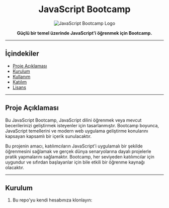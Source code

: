 <h1 align="center">JavaScript Bootcamp</h1>

<p align="center">
  <img src="https://your-image-url.com" alt="JavaScript Bootcamp Logo">
</p>

<p align="center">
  <strong>Güçlü bir temel üzerinde JavaScript'i öğrenmek için Bootcamp.</strong>
</p>

---

## İçindekiler

- [Proje Açıklaması](#proje-açıklaması)
- [Kurulum](#kurulum)
- [Kullanım](#kullanım)
- [Katılım](#katılım)
- [Lisans](#lisans)

---

## Proje Açıklaması

Bu JavaScript Bootcamp, JavaScript dilini öğrenmek veya mevcut becerilerinizi geliştirmek isteyenler için tasarlanmıştır. Bootcamp boyunca, JavaScript temellerini ve modern web uygulama geliştirme konularını kapsayan kapsamlı bir içerik sunulacaktır. 

Bu projenin amacı, katılımcıların JavaScript'i uygulamalı bir şekilde öğrenmesini sağlamak ve gerçek dünya senaryolarına dayalı projelerle pratik yapmalarını sağlamaktır. Bootcamp, her seviyeden katılımcılar için uygundur ve sıfırdan başlayanlar için bile etkili bir öğrenme kaynağı olacaktır.

---

## Kurulum

1. Bu repo'yu kendi hesabınıza klonlayın:

